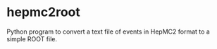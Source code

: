 # hepmc2root
Python program to convert a text file of events in HepMC2 format to a simple ROOT file.
